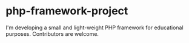 # php-framework-project
I'm developing a small and light-weight PHP framework for educational purposes. Contributors are welcome.
